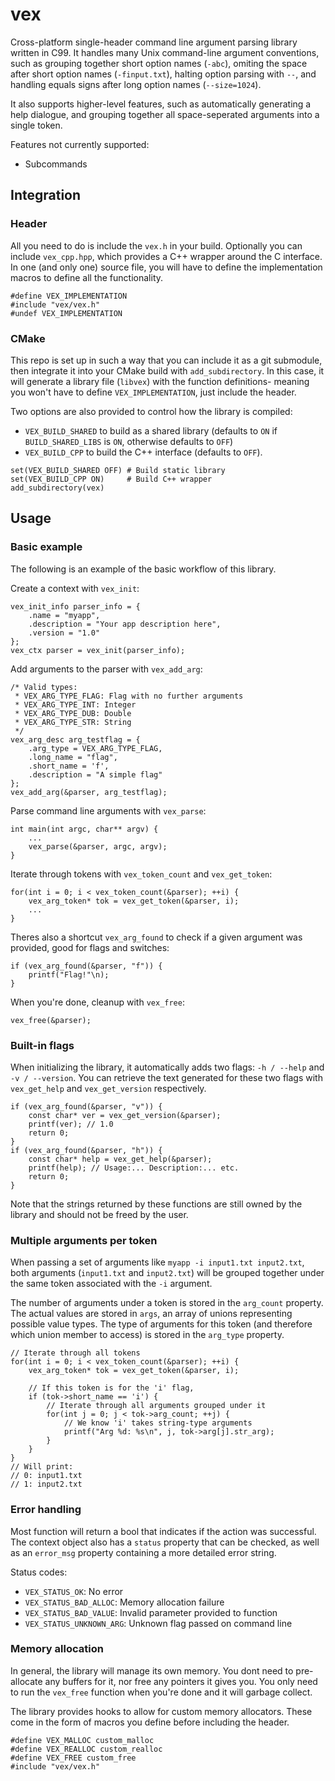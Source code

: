 # vex
Cross-platform single-header command line argument parsing library written in C99. It handles many Unix command-line argument conventions, such as grouping together short option names (`-abc`), omiting the space after short option names (`-finput.txt`), halting option parsing with `--`, and handling equals signs after long option names (`--size=1024`).

It also supports higher-level features, such as automatically generating a help dialogue, and grouping together all space-seperated arguments into a single token.

Features not currently supported:
 * Subcommands

## Integration
### Header
All you need to do is include the `vex.h` in your build. Optionally you can include `vex_cpp.hpp`, which provides a C++ wrapper around the C interface. In one (and only one) source file, you will have to define the implementation macros to define all the functionality.
```
#define VEX_IMPLEMENTATION
#include "vex/vex.h"
#undef VEX_IMPLEMENTATION
```

### CMake
This repo is set up in such a way that you can include it as a git submodule, then integrate it into your CMake build with `add_subdirectory`. In this case, it will generate a library file (`libvex`) with the function definitions- meaning you won't have to define `VEX_IMPLEMENTATION`, just include the header.

Two options are also provided to control how the library is compiled: 
 * `VEX_BUILD_SHARED` to build as a shared library (defaults to `ON` if `BUILD_SHARED_LIBS` is `ON`, otherwise defaults to `OFF`)
 * `VEX_BUILD_CPP` to build the C++ interface (defaults to `OFF`).
```
set(VEX_BUILD_SHARED OFF) # Build static library
set(VEX_BUILD_CPP ON)     # Build C++ wrapper
add_subdirectory(vex)
```

## Usage
### Basic example
The following is an example of the basic workflow of this library. 

Create a context with `vex_init`:
```
vex_init_info parser_info = {
	.name = "myapp",
	.description = "Your app description here",
	.version = "1.0"
};
vex_ctx parser = vex_init(parser_info);
```
Add arguments to the parser with `vex_add_arg`:
```
/* Valid types:
 * VEX_ARG_TYPE_FLAG: Flag with no further arguments
 * VEX_ARG_TYPE_INT: Integer
 * VEX_ARG_TYPE_DUB: Double
 * VEX_ARG_TYPE_STR: String
 */
vex_arg_desc arg_testflag = {
	.arg_type = VEX_ARG_TYPE_FLAG,
	.long_name = "flag",
	.short_name = 'f',
	.description = "A simple flag"
};
vex_add_arg(&parser, arg_testflag);
```
Parse command line arguments with `vex_parse`:
```
int main(int argc, char** argv) {
	...
	vex_parse(&parser, argc, argv);
}
```
Iterate through tokens with `vex_token_count` and `vex_get_token`:
```
for(int i = 0; i < vex_token_count(&parser); ++i) {
	vex_arg_token* tok = vex_get_token(&parser, i);
	...
}
```
Theres also a shortcut `vex_arg_found` to check if a given argument was provided, good for flags and switches:
```
if (vex_arg_found(&parser, "f")) {
	printf("Flag!"\n);
}
```
When you're done, cleanup with `vex_free`:
```
vex_free(&parser);
```

### Built-in flags
When initializing the library, it automatically adds two flags: `-h / --help` and `-v / --version`. You can retrieve the text generated for these two flags with `vex_get_help` and `vex_get_version` respectively.
```
if (vex_arg_found(&parser, "v")) {
	const char* ver = vex_get_version(&parser);
	printf(ver); // 1.0
	return 0;
}
if (vex_arg_found(&parser, "h")) {
	const char* help = vex_get_help(&parser);
	printf(help); // Usage:... Description:... etc.
	return 0;
}
```
Note that the strings returned by these functions are still owned by the library and should not be freed by the user.

### Multiple arguments per token
When passing a set of arguments like `myapp -i input1.txt input2.txt`, both arguments (`input1.txt` and `input2.txt`) will be grouped together under the same token associated with the `-i` argument. 

The number of arguments under a token is stored in the `arg_count` property. The actual values are stored in `args`, an array of unions representing possible value types. The type of arguments for this token (and therefore which union member to access) is stored in the `arg_type` property.
```
// Iterate through all tokens
for(int i = 0; i < vex_token_count(&parser); ++i) {
	vex_arg_token* tok = vex_get_token(&parser, i);
	
	// If this token is for the 'i' flag,
	if (tok->short_name == 'i') {
		// Iterate through all arguments grouped under it
		for(int j = 0; j < tok->arg_count; ++j) {
			// We know 'i' takes string-type arguments
			printf("Arg %d: %s\n", j, tok->arg[j].str_arg);
		}
	}
}
// Will print:
// 0: input1.txt
// 1: input2.txt
```

### Error handling
Most function will return a bool that indicates if the action was successful. The context object also has a `status` property that can be checked, as well as an `error_msg` property containing a more detailed error string.

Status codes:
 * `VEX_STATUS_OK`: No error
 * `VEX_STATUS_BAD_ALLOC`: Memory allocation failure
 * `VEX_STATUS_BAD_VALUE`: Invalid parameter provided to function
 * `VEX_STATUS_UNKNOWN_ARG`: Unknown flag passed on command line

### Memory allocation
In general, the library will manage its own memory. You dont need to pre-allocate any buffers for it, nor free any pointers it gives you. You only need to run the `vex_free` function when you're done and it will garbage collect.

The library provides hooks to allow for custom memory allocators. These come in the form of macros you define before including the header.
```
#define VEX_MALLOC custom_malloc
#define VEX_REALLOC custom_realloc
#define VEX_FREE custom_free
#include "vex/vex.h"
```